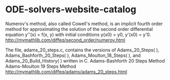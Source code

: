 # ODE-solvers-website-catalog

Numerov's method, also called Cowell's method, is an implicit fourth order method for approximating the solution of the second order differential equation y''(x) = f(x, y) with initial conditions y(x0) = y0, y'(x0) = y'0. 
http://mymathlib.com/diffeq/second_order/numerov.html

The file, adams_20_steps.c, contains the versions of Adams_20_Steps( ), Adams_Bashforth_20_Steps( ), Adams_Moulton_18_Steps( ), and Adams_20_Build_History( ) written in C.
Adams-Bashforth 20 Steps Method
Adams-Moulton 19 Steps Method
http://mymathlib.com/diffeq/adams/adams_20_steps.html


